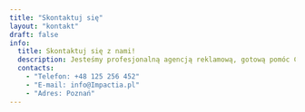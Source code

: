 ```yaml
---
title: "Skontaktuj się"
layout: "kontakt"
draft: false
info: 
  title: Skontaktuj się z nami!
  description: Jesteśmy profesjonalną agencją reklamową, gotową pomóc Ci w osiągnięciu Twoich celów marketingowych. Nasz zespół doświadczonych specjalistów pomoże Ci w kreowaniu skutecznych strategii reklamowych, projektowaniu kreatywnych materiałów i realizacji efektywnych kampanii. Skontaktuj się z nami już dziś, aby rozpocząć współpracę!
  contacts:
    - "Telefon: +48 125 256 452"
    - "E-mail: info@Impactia.pl"
    - "Adres: Poznań"
---
```

